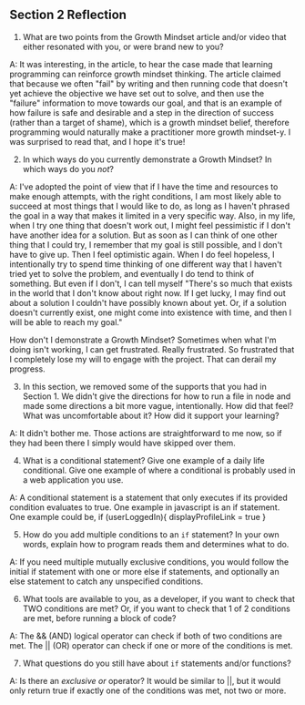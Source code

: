 ## Section 2 Reflection

1. What are two points from the Growth Mindset article and/or video that either resonated with you, or were brand new to you?

A: It was interesting, in the article, to hear the case made that learning programming can reinforce growth mindset thinking. The article claimed that because we often "fail" by writing and then running code that doesn't yet achieve the objective we have set out to solve, and then use the "failure" information to move towards our goal, and that is an example of how failure is safe and desirable and a step in the direction of success (rather than a target of shame), which is a growth mindset belief, therefore programming would naturally make a practitioner more growth mindset-y. I was surprised to read that, and I hope it's true!

2. In which ways do you currently demonstrate a Growth Mindset? In which ways do you _not_?

A: I've adopted the point of view that if I have the time and resources to make enough attempts, with the right conditions, I am most likely able to succeed at most things that I would like to do, as long as I haven't phrased the goal in a way that makes it limited in a very specific way. Also, in my life, when I try one thing that doesn't work out, I might feel pessimistic if I don't have another idea for a solution. But as soon as I can think of one other thing that I could try, I remember that my goal is still possible, and I don't have to give up. Then I feel optimistic again. When I do feel hopeless, I intentionally try to spend time thinking of one different way that I haven't tried yet to solve the problem, and eventually I do tend to think of something. But even if I don't, I can tell myself "There's so much that exists in the world that I don't know about right now. If I get lucky, I may find out about a solution I couldn't have possibly known about yet. Or, if a solution doesn't currently exist, one might come into existence with time, and then I will be able to reach my goal."

How don't I demonstrate a Growth Mindset? Sometimes when what I'm doing isn't working, I can get frustrated. Really frustrated. So frustrated that I completely lose my will to engage with the project. That can derail my progress.

3. In this section, we removed some of the supports that you had in Section 1. We didn't give the directions for how to run a file in node and made some directions a bit more vague, intentionally. How did that feel? What was uncomfortable about it? How did it support your learning?

A: It didn't bother me. Those actions are straightforward to me now, so if they had been there I simply would have skipped over them.


4. What is a conditional statement? Give one example of a daily life conditional. Give one example of where a conditional is probably used in a web application you use.

A: A conditional statement is a statement that only executes if its provided condition evaluates to true. One example in javascript is an if statement. One example could be, if (userLoggedIn){ displayProfileLink = true }

5. How do you add multiple conditions to an `if` statement? In your own words, explain how to program reads them and determines what to do.

A: If you need multiple mutually exclusive conditions, you would follow the initial if statement with one or more else if statements, and optionally an else statement to catch any unspecified conditions.

6. What tools are available to you, as a developer, if you want to check that TWO conditions are met? Or, if you want to check that 1 of 2 conditions are met, before running a block of code?

A: The && (AND) logical operator can check if both of two conditions are met. The || (OR) operator can check if one or more of the conditions is met.

7. What questions do you still have about `if` statements and/or functions?

A: Is there an *exclusive or* operator? It would be similar to ||, but it would only return true if exactly one of the conditions was met, not two or more.

